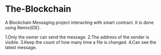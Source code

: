 # The-Blockchain
A Blockchain Messaging project interacting with smart contract.
It is done using Remix(IDE).

1.Only the owner can send the message.
2.The address of the sender is visible.
3.Keep the count of how many time a file is changed.
4.Can see the latest message.

